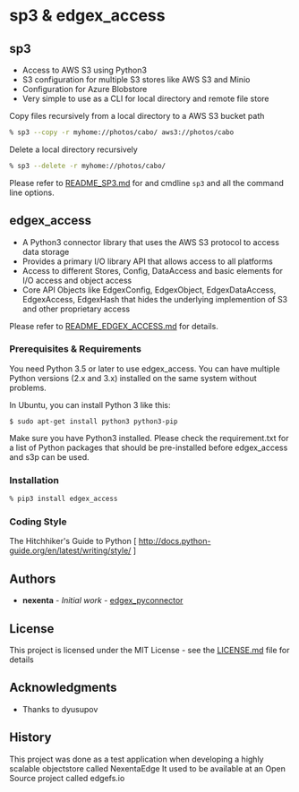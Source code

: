 # sp3 & edgex_access

## sp3

- Access to AWS S3 using Python3 
- S3 configuration for multiple S3 stores like AWS S3 and  Minio
- Configuration for Azure Blobstore
- Very simple to use as a CLI for local directory and remote file store


Copy files recursively from a local directory to a AWS S3 bucket path
```bash
% sp3 --copy -r myhome://photos/cabo/ aws3://photos/cabo
```

Delete a local directory recursively
```bash
% sp3 --delete -r myhome://photos/cabo/
```

Please refer to [README_SP3.md](https://github.com/nacharya/edgex_access/blob/master/README_SP3.md) for 
and cmdline `sp3` and all the command line options. 

## edgex_access

- A Python3 connector library that uses the AWS S3 protocol to access data storage 
- Provides a primary I/O library API that allows access to all platforms
- Access to different Stores, Config, DataAccess and basic elements for I/O access
  and object access
- Core API Objects like
  EdgexConfig, EdgexObject, EdgexDataAccess, EdgexAccess, EdgexHash
  that hides the underlying implemention of S3 and other proprietary access

Please refer to [README_EDGEX_ACCESS.md](https://github.com/nacharya/edgex_access/blob/master/README_EDGEX_ACCESS.md) for details. 

### Prerequisites & Requirements

You need Python 3.5 or later to use edgex_access.  You can have multiple Python
versions (2.x and 3.x) installed on the same system without problems.

In Ubuntu, you can install Python 3 like this:

    $ sudo apt-get install python3 python3-pip

Make sure you have Python3 installed. Please check the requirement.txt for a list of Python packages 
that should be pre-installed before edgex_access and s3p can be used. 

### Installation 

```bash
% pip3 install edgex_access
```

### Coding Style

The Hitchhiker's Guide to Python [ http://docs.python-guide.org/en/latest/writing/style/ ]

## Authors

* **nexenta** - *Initial work* - [edgex_pyconnector](https://github.com/Nexenta/edgex_pyconnector ) 


## License

This project is licensed under the MIT License - see the [LICENSE.md](LICENSE.md) file for details

## Acknowledgments

* Thanks to dyusupov

## History

This project was done as a test application when developing a highly scalable objectstore called NexentaEdge
It used to be available at an Open Source project called edgefs.io
